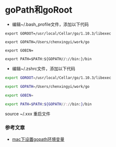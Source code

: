 # goPath和goRoot

- 编辑~/.bash_profile文件，添加以下代码
```
export GOROOT=/usr/local/Cellar/go/1.10.3/libexec

export GOPATH=/Users/chenxingyi/work/go

export GOBIN=

export PATH=$PATH:${GOPATH//://bin:}/bin
```


- 编辑~/.zshrc文件，添加以下代码
```bash
export GOROOT=/usr/local/Cellar/go/1.10.3/libexec

export GOPATH=/Users/chenxingyi/work/go

export GOBIN=

export PATH=$PATH:${GOPATH//://bin:}/bin
```

source ~/.xxx 重启文件



### 参考文章
- [mac下设置gopath环境变量](https://www.jianshu.com/p/5c1873eaf3ca)


